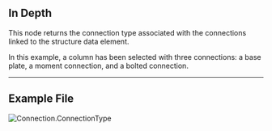 ## In Depth
This node returns the connection type associated with the connections linked to the structure data element.

In this example, a column has been selected with three connections: a base plate, a moment connection, and a bolted connection.
___
## Example File

![Connection.ConnectionType](./AdvanceSteel.ConnectionAutomation.Nodes.Connection.ConnectionType_img.jpg)